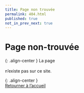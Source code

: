 ```yaml
---
title: Page non trouvée
permalink: 404.html
published: true
not_in_prev_next: true
---
```


# Page non-trouvée

{: .align-center }
La page <br/><code style="word-break: break-all;" id="page404"></code><br/>n’existe pas sur ce site.

{: .align-center }
[<i style="font-size:60pt; color:#AAA; margin-top:40px; margin:40px 0;" class="fa fa-exclamation-triangle"></i><br/>Retourner à l’accueil](/)

<script>
	var pp = document.getElementById( "page404" );
	pp.innerHTML = window.location.href;
</script>